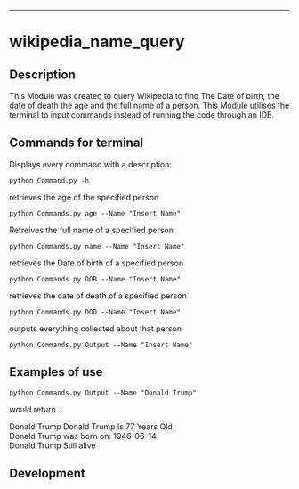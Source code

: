 
---
# wikipedia_name_query


## Description


This Module was created to query Wikipedia to find The Date of birth, the date of death the age and the full name of a person.
This Module utilises the terminal to input commands instead of running the code through an IDE.
## Commands for terminal


Displays every command with a description: 

``` 
python Command.py -h
```  

retrieves the age of the specified person
```
python Commands.py age --Name "Insert Name"
```  
Retreives the full name of a specified person

```
python Commands.py name --Name "Insert Name"
```

retrieves the Date of birth of a specified person

```
python Commands.py DOB --Name "Insert Name"
```
retrieves the date of death of a specified person

```
python Commands.py DOD --Name "Insert Name"
```

outputs everything collected about that person
```
python Commands.py Output --Name "Insert Name"
``` 

## Examples of use
```
python Commands.py Output --Name "Donald Trump" 
```
would return... 

Donald Trump 
Donald Trump Is 77 Years Old  
Donald Trump was born on: 1946-06-14  
Donald Trump Still alive  






## Development


